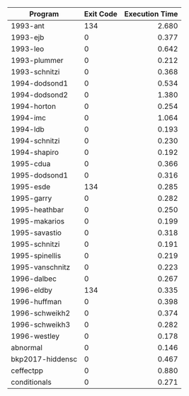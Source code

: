 | Program | Exit Code | Execution Time |
| ------- |:--------- | --------------:|
| 1993-ant | 134 | 2.680 |
| 1993-ejb | 0 | 0.377 |
| 1993-leo | 0 | 0.642 |
| 1993-plummer | 0 | 0.212 |
| 1993-schnitzi | 0 | 0.368 |
| 1994-dodsond1 | 0 | 0.534 |
| 1994-dodsond2 | 0 | 1.380 |
| 1994-horton | 0 | 0.254 |
| 1994-imc | 0 | 1.064 |
| 1994-ldb | 0 | 0.193 |
| 1994-schnitzi | 0 | 0.230 |
| 1994-shapiro | 0 | 0.192 |
| 1995-cdua | 0 | 0.366 |
| 1995-dodsond1 | 0 | 0.316 |
| 1995-esde | 134 | 0.285 |
| 1995-garry | 0 | 0.282 |
| 1995-heathbar | 0 | 0.250 |
| 1995-makarios | 0 | 0.199 |
| 1995-savastio | 0 | 0.318 |
| 1995-schnitzi | 0 | 0.191 |
| 1995-spinellis | 0 | 0.219 |
| 1995-vanschnitz | 0 | 0.223 |
| 1996-dalbec | 0 | 0.267 |
| 1996-eldby | 134 | 0.335 |
| 1996-huffman | 0 | 0.398 |
| 1996-schweikh2 | 0 | 0.374 |
| 1996-schweikh3 | 0 | 0.282 |
| 1996-westley | 0 | 0.178 |
| abnormal | 0 | 0.146 |
| bkp2017-hiddensc | 0 | 0.467 |
| ceffectpp | 0 | 0.880 |
| conditionals | 0 | 0.271 |
